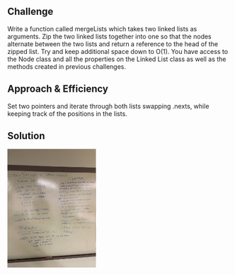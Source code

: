 ## Challenge
<p>Write a function called mergeLists which takes two linked lists as arguments. 
Zip the two linked lists together into one so that the nodes alternate between the two 
lists and return a reference to the head of the zipped list. Try and keep additional space
down to O(1). You have access to the Node class and all the properties on the Linked List class as well as the 
methods created in previous challenges.</p>


## Approach & Efficiency
Set two pointers and iterate through both lists swapping .nexts, while keeping track of the positions in the lists.


## Solution
<img src="../assets/challenge8.jpg"
     alt="White Board Picture"
     style="float: left; margin-right: 10px; width: 200px;" />
